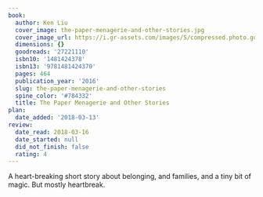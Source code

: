 ```yaml
---
book:
  author: Ken Liu
  cover_image: the-paper-menagerie-and-other-stories.jpg
  cover_image_url: https://i.gr-assets.com/images/S/compressed.photo.goodreads.com/books/1456683023l/27221110._SX98_.jpg
  dimensions: {}
  goodreads: '27221110'
  isbn10: '1481424378'
  isbn13: '9781481424370'
  pages: 464
  publication_year: '2016'
  slug: the-paper-menagerie-and-other-stories
  spine_color: '#784332'
  title: The Paper Menagerie and Other Stories
plan:
  date_added: '2018-03-13'
review:
  date_read: 2018-03-16
  date_started: null
  did_not_finish: false
  rating: 4
---
```


A heart-breaking short story about belonging, and families, and a tiny bit of magic. But mostly heartbreak.

